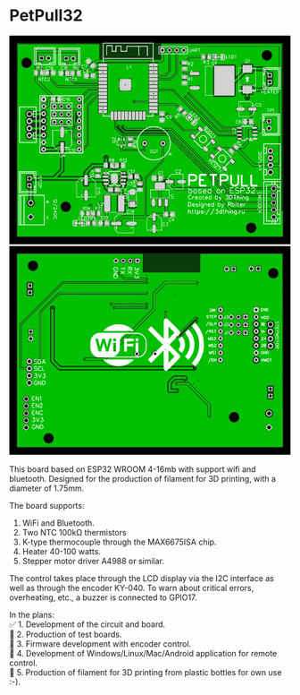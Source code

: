 # PetPull32

![Image alt](https://github.com/3DThing/petpull32/blob/main/Hardware/PCB_TOP.svg) ![Image alt](https://github.com/3DThing/petpull32/blob/main/Hardware/PCB_DOWN.svg)

This board based on ESP32 WROOM 4-16mb with support wifi and bluetooth. Designed for the production of filament for 3D printing, with a diameter of 1.75mm.

The board supports:
1. WiFi and Bluetooth.
2. Two NTC 100kΩ thermistors
3. K-type thermocouple through the MAX6675ISA chip.
4. Heater 40-100 watts.
5. Stepper motor driver A4988 or similar.


The control takes place through the LCD display via the I2C interface as well as through the encoder KY-040.
To warn about critical errors, overheating, etc., a buzzer is connected to GPIO17.


In the plans:  
:white_check_mark: 1. Development of the circuit and board.  
:black_square_button: 2. Production of test boards.  
:black_square_button: 3. Firmware development with encoder control.  
:black_square_button: 4. Development of Windows/Linux/Mac/Android application for remote control.  
:black_square_button: 5. Production of filament for 3D printing from plastic bottles for own use :-). 
